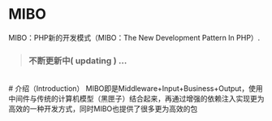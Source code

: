 # MIBO
MIBO：PHP新的开发模式（MIBO：The New Development Pattern In PHP）.
<br>

> ### 不断更新中( updating ) ...

<br>
# 介绍（Introduction）
MIBO即是Middleware+Input+Business+Output，使用中间件与传统的计算机模型（黑匣子）结合起来，再通过增强的依赖注入实现更为高效的一种开发方式，同时MIBO也提供了很多更为高效的包
